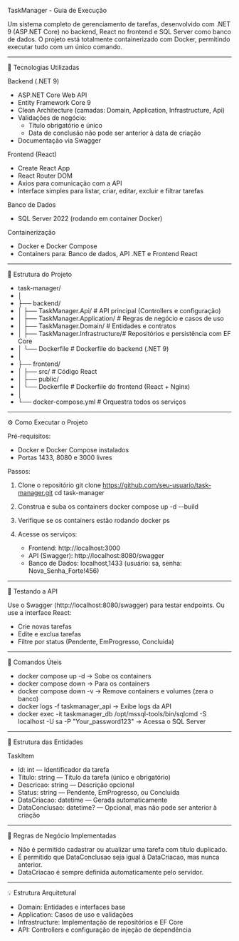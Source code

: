 TaskManager - Guia de Execução

Um sistema completo de gerenciamento de tarefas, desenvolvido com .NET 9 (ASP.NET Core) no backend, React no frontend e SQL Server como banco de dados.
O projeto está totalmente containerizado com Docker, permitindo executar tudo com um único comando.

------------------------------------------------------------
🚀 Tecnologias Utilizadas

Backend (.NET 9)
- ASP.NET Core Web API
- Entity Framework Core 9
- Clean Architecture (camadas: Domain, Application, Infrastructure, Api)
- Validações de negócio:
  - Título obrigatório e único
  - Data de conclusão não pode ser anterior à data de criação
- Documentação via Swagger

Frontend (React)
- Create React App
- React Router DOM
- Axios para comunicação com a API
- Interface simples para listar, criar, editar, excluir e filtrar tarefas

Banco de Dados
- SQL Server 2022 (rodando em container Docker)

Containerização
- Docker e Docker Compose
- Containers para: Banco de dados, API .NET e Frontend React

------------------------------------------------------------
📂 Estrutura do Projeto

- task-manager/
- │
- ├── backend/
- │   ├── TaskManager.Api/           # API principal (Controllers e configuração)
- │   ├── TaskManager.Application/   # Regras de negócio e casos de uso
- │   ├── TaskManager.Domain/        # Entidades e contratos
- │   ├── TaskManager.Infrastructure/# Repositórios e persistência com EF Core
- │   └── Dockerfile                 # Dockerfile do backend (.NET 9)
- │
- ├── frontend/
- │   ├── src/                       # Código React
- │   ├── public/
- │   └── Dockerfile                 # Dockerfile do frontend (React + Nginx)
- │
- └── docker-compose.yml             # Orquestra todos os serviços

------------------------------------------------------------
⚙️ Como Executar o Projeto

Pré-requisitos:
- Docker e Docker Compose instalados
- Portas 1433, 8080 e 3000 livres

Passos:
1. Clone o repositório
   git clone https://github.com/seu-usuario/task-manager.git
   cd task-manager

2. Construa e suba os containers
   docker compose up -d --build

3. Verifique se os containers estão rodando
   docker ps

4. Acesse os serviços:
   - Frontend: http://localhost:3000
   - API (Swagger): http://localhost:8080/swagger
   - Banco de Dados: localhost,1433 (usuário: sa, senha: Nova_Senha_Forte!456)

------------------------------------------------------------
🧪 Testando a API

Use o Swagger (http://localhost:8080/swagger) para testar endpoints.
Ou use a interface React:
- Crie novas tarefas
- Edite e exclua tarefas
- Filtre por status (Pendente, EmProgresso, Concluida)

------------------------------------------------------------
🧰 Comandos Úteis

- docker compose up -d      -> Sobe os containers
- docker compose down       -> Para os containers
- docker compose down -v    -> Remove containers e volumes (zera o banco)
- docker logs -f taskmanager_api   -> Exibe logs da API
- docker exec -it taskmanager_db /opt/mssql-tools/bin/sqlcmd -S localhost -U sa -P "Your_password123"  -> Acessa o SQL Server

------------------------------------------------------------
🧩 Estrutura das Entidades

TaskItem
- Id: int — Identificador da tarefa
- Titulo: string — Título da tarefa (único e obrigatório)
- Descricao: string — Descrição opcional
- Status: string — Pendente, EmProgresso, ou Concluida
- DataCriacao: datetime — Gerada automaticamente
- DataConclusao: datetime? — Opcional, mas não pode ser anterior à criação

------------------------------------------------------------
🧠 Regras de Negócio Implementadas

- Não é permitido cadastrar ou atualizar uma tarefa com título duplicado.
- É permitido que DataConclusao seja igual à DataCriacao, mas nunca anterior.
- DataCriacao é sempre definida automaticamente pelo servidor.

------------------------------------------------------------
💡 Estrutura Arquitetural

- Domain: Entidades e interfaces base
- Application: Casos de uso e validações
- Infrastructure: Implementação de repositórios e EF Core
- API: Controllers e configuração de injeção de dependência
